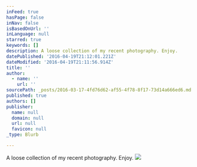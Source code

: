 ```yaml
---
inFeed: true
hasPage: false
inNav: false
isBasedOnUrl: ''
inLanguage: null
starred: true
keywords: []
description: A loose collection of my recent photography. Enjoy.
datePublished: '2016-04-19T21:12:01.221Z'
dateModified: '2016-04-19T21:11:56.914Z'
title: ''
author:
  - name: ''
    url: ''
sourcePath: _posts/2016-03-17-4fd76d62-af55-4f78-8f17-73d14a666ed6.md
published: true
authors: []
publisher:
  name: null
  domain: null
  url: null
  favicon: null
_type: Blurb

---
```

A loose collection of my recent photography. Enjoy.
![](https://the-grid-user-content.s3-us-west-2.amazonaws.com/a41761ac-fa2f-4c85-a3bc-486c9420878f.gif)